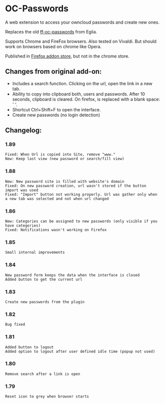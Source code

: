 # OC-Passwords
A web extension to access your owncloud passwords and create new ones.

Replaces the old [ff-oc-passwords](https://github.com/eglia/ff-oc-passwords) from Eglia.

Supports Chrome and FireFox browsers. Also tested on Vivaldi. But should work on browsers based on chrome like Opera.

Published in [Firefox addon store](https://addons.mozilla.org/en-US/firefox/addon/owncloud-passwords-client/), but not in the chrome store.


## Changes from original add-on:
* Includes a search function. Clicking on the url, open the link in a new tab.
* Ability to copy into clipboard both, users and passwords. After 10 seconds, clipboard is cleared. On firefox, is replaced with a blank space: ' '.
* Shortcut Ctrl+Shift+F to open the interface.
* Create new passwords (no login detection)

## Changelog:
### 1.89
	Fixed: When Url is copied into Site, remove "www."
	New: Keep last view (new password or search/fill view)

### 1.88
	New: New password site is filled with website's domain
	Fixed: On new password creation, url wasn't stored if the button import was used
	Fixed: "Import" button not working properly. Url was gather only when a new tab was selected and not when url changed

### 1.86
	New: Categories can be assigned to new passwords (only visible if you have categories)
	Fixed: Notifications wasn't working on Firefox

### 1.85
	Small internal improvements

### 1.84
	New password form keeps the data when the interface is closed
	Added button to get the current url

### 1.83
	Create new passwords from the plugin

### 1.82
	Bug fixed

### 1.81
	Added button to logout
	Added option to logout after user defined idle time (popup not used)

### 1.80
	Remove search after a link is open

### 1.79
	Reset icon to grey when browser starts